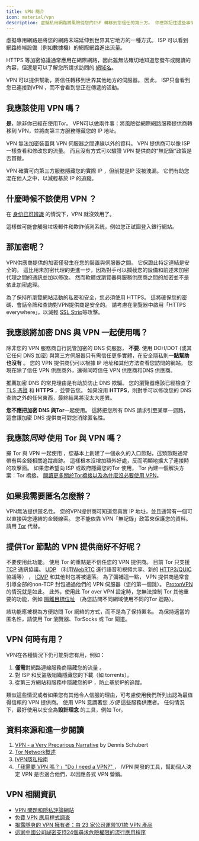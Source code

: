 ```yaml
---
title: VPN 簡介
icon: material/vpn
description: 虛擬私用網路將風險從您的ISP 轉移到您信任的第三方。 你應該記住這些事情。
---
```


虛擬專用網路是將您的網路末端延伸到世界其它地方的一種方式。 ISP 可以看到網路終端設備（例如數據機）的網際網路進出流量。

HTTPS 等加密協議通常應用在網際網路，因此雖無法確切地知道您發布或閱讀的內容，但還是可以了解您所請求訪問的 [網域名](../advanced/dns-overview.md#why-shouldnt-i-use-encrypted-dns)。

VPN 可以提供幫助，將信任轉移到世界其他地方的伺服器。 因此， ISP只會看到您已連接到VPN ，而不會看到您正在傳遞的活動。

## 我應該使用 VPN 嗎？

**是**，除非你已經在使用Tor。 VPN可以做兩件事：將風險從網際網路服務提供商轉移到 VPN，並將向第三方服務隱藏您的 IP 地址。

VPN 無法加密裝置與 VPN 伺服器之間連線以外的資料。 VPN 提供商可以像 ISP 一樣查看和修改您的流量。 而且沒有方式可以驗證 VPN 提供商的“無記錄”政策是否貫徹。

VPN 確實可向第三方服務隱藏您的實際 IP ，但前提是IP 沒被洩漏。 它們有助您混在他人之中，以減輕基於 IP 的追蹤。

## 什麼時候不該使用 VPN ？

在 [身份已可辨識](common-threats.md#common-misconceptions) 的情況下，VPN 就沒效用了。

這樣做可能會觸發垃圾郵件和欺詐偵測系統，例如您正試圖登入銀行網站。

## 那加密呢？

VPN供應商提供的加密僅發生在您的裝置與伺服器之間。 它保證此特定連結是安全的。 這比用未加密代理的更進一步，因為對手可以攔截您的設備和前述未加密代理之間的通訊並加以修改。 然而軟體或瀏覽器與服務供應商之間的加密並不是依此加密處理。

為了保持所瀏覽網站活動的私密和安全，您必須使用 HTTPS。 這將確保您的密碼、會話令牌和查詢對VPN提供商是安全的。 請考慮在瀏覽器中啟用「HTTPS everywhere」，以減輕 [SSL Strip](https://www.blackhat.com/presentations/bh-dc-09/Marlinspike/BlackHat-DC-09-Marlinspike-Defeating-SSL.pdf)等攻擊。

## 我應該將加密 DNS 與 VPN 一起使用嗎？

除非您的 VPN 服務商自行託管加密的 DNS 伺服器， **不要**. 使用 DOH/DOT (或其它任何 DNS 加密) 與第三方伺服器只有需信任更多實體，在安全隱私則**一點幫助也沒有** 。 您的 VPN 提供商仍可以根據 IP 地址和其他方法查看您訪問的網站。 您現在除了信任 VPN 供應商外，還得同時信任 VPN 供應商和DNS 供應商。

推薦加密 DNS 的常見理由是有助於防止 DNS 欺騙。 您的瀏覽器應該已經檢查了 [TLS 憑證](https://en.wikipedia.org/wiki/Transport_Layer_Security#Digital_certificates) 和 **HTTPS** ，並警告您。 如果沒用 **HTTPS**，則對手可以修改您的 DNS 查詢之外的任何東西，最終結果將沒太大差異。

**您不應把加密 DNS 與Tor**一起使用。 這將把您所有 DNS 請求引至某單一迴路，這會讓加密 DNS 提供商可對您消除匿名性。

## 我應該*同時* 使用 Tor 與 VPN 嗎？

撔 Tor 與 VPN 一起使用 ，您基本上創建了一個永久的入口節點，這類節點通常帶有與金錢相關追蹤痕跡。 這樣根本沒增加額外好處，反而明顯地擴大了連接時的攻擊面。 如果您希望向 ISP 或政府隱藏您的Tor 使用， Tor 內建一個解決方案：Tor 橋接。 [閱讀更多關於Tor橋接以及為什麼沒必要使用 VPN](../advanced/tor-overview.md)。

## 如果我需要匿名怎麼辦？

VPN無法提供匿名性。 您的VPN提供商可知道您真實 IP 地址，並且通常有一個可以直接與您連結的金錢線索。 您不能依靠 VPN「無記錄」政策來保護您的資料。 請用 [Tor](https://www.torproject.org/) 代替。

## 提供Tor 節點的 VPN 提供商好不好呢？

不要使用此功能。 使用 Tor 的重點是不信任您的 VPN 提供商。 目前 Tor 只支援 [TCP](https://en.wikipedia.org/wiki/Transmission_Control_Protocol) 通訊協議。 [UDP](https://en.wikipedia.org/wiki/User_Datagram_Protocol) （利用[WebRTC](https://en.wikipedia.org/wiki/WebRTC) 進行語音和視頻共享、新的 [HTTP3/QUIC](https://en.wikipedia.org/wiki/HTTP/3) 協議等） ， [ICMP](https://en.wikipedia.org/wiki/Internet_Control_Message_Protocol) 和其他封包將被遺落。 為了彌補這一點， VPN 提供商通常會引導全部的non-TCP 封包通過他們的 VPN 伺服器（您的第一個跳）。 [ProtonVPN ](https://protonvpn.com/support/tor-vpn/)的情況就是如此。 此外，使用此 Tor over VPN 設定時，您無法控制 Tor 其他重要的功能，例如 [隔離目標位址](https://www.whonix.org/wiki/Stream_Isolation) （為您訪問不同網域使用不同的Tor 迴路）。

該功能應被視為方便訪問 Tor 網絡的方式，而不是為了保持匿名。 為保持適當的匿名性，請使用 Tor 瀏覽器、TorSocks 或 Tor 閘道。

## VPN 何時有用？

VPN在各種情況下仍可能對您有用，例如：

1. **僅需**對網路連線服務商隱藏您的流量 。
1. 對 ISP 和反盜版組織隱藏您的下載（如 torrents）。
1. 從第三方網站和服務中隱藏您的IP ，防止基於IP的追蹤。

類似這些情況或者如果您有其他令人信服的理由，可考慮使用我們所列出認為最值得信賴的 VPN 提供商。 使用 VPN 意謂著您 *方便* 這些服務供應者。 任何情況下，最好使用以安全為**設計理念** 的工具，例如 Tor。

## 資料來源和進一步閱讀

1. [VPN - a Very Precarious Narrative](https://schub.io/blog/2019/04/08/very-precarious-narrative.html) by Dennis Schubert
1. [Tor Network概述](../advanced/tor-overview.md)
1. [IVPN隱私指南](https://www.ivpn.net/privacy-guides)
1. [「我需要 VPN 嗎？」"Do I need a VPN?" ](https://www.doineedavpn.com)，
IVPN 開發的工具，幫助個人決定 VPN 是否適合他們，以因應各式 VPN 營銷。</li> </ol> 
   
   

## VPN 相關資訊

- [VPN 問題和隱私評論網站](https://blog.privacyguides.org/2019/11/20/the-trouble-with-vpn-and-privacy-review-sites/)
- [免費 VPN 應用程式調查](https://www.top10vpn.com/free-vpn-app-investigation/)
- [揭露隱身的 VPN 擁有者：由 23 家公司運營101款 VPN 產品](https://vpnpro.com/blog/hidden-vpn-owners-unveiled-97-vpns-23-companies/)
- [這家中國公司祕密支持24個尋求危險權限的流行應用程序](https://vpnpro.com/blog/chinese-company-secretly-behind-popular-apps-seeking-dangerous-permissions/)
